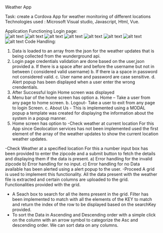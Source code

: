 
Weather App

Task: create a Cordova App for weather monitoring of different locations
Technologies used : Microsoft Visual studio, Javascript, Html, Vue. 

Application Functioning
Login page:                                
![alt text](./WeatherApp/Screenshots/LoginScreen.PNG "LoginPage")
![alt text](./WeatherApp/Screenshots/HomeScreen.PNG "Home Page" )
![alt text](./WeatherApp/Screenshots/Curren_Location.PNG "Weather Page" )
![alt text](./WeatherApp/Screenshots/search_grid_city.PNG "Search" )
![alt text](./WeatherApp/Screenshots/AboutUs_Modal.PNG "About us Modal implementation" )
![alt text](./WeatherApp/Screenshots/specified_screen_error_wrongZIP.PNG "Error using Alert" )
![alt text](./WeatherApp/Screenshots/LoginError.PNG "Error using Alert" )
![alt text](./WeatherApp/Screenshots/proceed_sort_zip.PNG "Sorting the data of the grid" )
Code Handling:	

1)	Data is loaded to an array from the json for the weather updates that is being collected from the wunderground api.
2)	Login page credentials validation are done based on the user,json provided 
a.	If there is a space after and before the username but not in between ( considered valid username)
b.	If there ia a space in password not considered valid.
c.	User name and password are case sensitive.
d.	Alert popup has been displayed when a user enter the wrong crendentials.
3)	After Successful login Home screen was displayed
4)	Menu bar of the home screen has option
a.	Home – Take a user from any page to home screen.
b.	Logout- Take a user to exit from any page to login Screen.
c.	About Us -  This is implemented using a MODAL popup a template was created for displaying the information about the system in a popup manner.
5)	Home screen has option to 
-Check weather at current location
For this App since Geolocation services has not been implemented used the first element of the array of the weather updates to show the current location weather updates.

-Check Weather at a specified location
 For this a number input box has been provided to enter the zipcode and a submit button to fetch the details and displaying them if the data is present.
a)	Error handling for the invalid zipcode 
b)	Error handling for no input.
c)	Error handling for no Data available has been alerted using a alert popup to the user.
       -Proceed
A grid is used to implement this functionality. All the data present with the weather file is extracted and certain columns are uploaded to the grid.
       Functionalities provided with the grid.
-	A Seach box to search for all the items present in the grid.
Filter has been implemented to match with all the elements of the KEY to match and return the index of the row to be displayed based on the searchKey provided.
-	To sort the Data in Ascending and Descending order with a simple click on the column with an arrow symbol to categorize the Asc and descending order. We can sort data on any columns.
